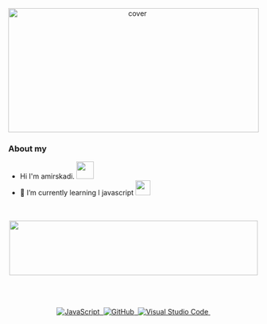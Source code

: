 
<div align="center">
<img width="100%" height = "250px" src="https://media.discordapp.net/attachments/962517715719974932/991568598827012096/a_6b52304b42935b26b44b33f40ecd7248.gif" alt="cover" />
</div>
  
  ### About my
 
 - Hi I'm amirskadi.  <img src="https://media.discordapp.net/attachments/983572623625683035/983612633439678514/981608135393427466.gif"  width="35px" height="35px" >
 - 🌱 I’m currently learning l javascript <img src="https://media.discordapp.net/attachments/975980845242396762/983957544219344936/880102313061146624.gif"  width="30px" height="30px" > </br></br></br>


<div align="center">
<a href="https://www.instagram.com/amirskadi/"><img src="https://discord.c99.nl/widget/theme-1/995732193773101116.png" align="center" height="110" width="500" /></br></br></br></br>



 
 ![JavaScript](https://img.shields.io/badge/-JavaScript-05122A?style=flat&logo=javascript)&nbsp;
 ![GitHub](https://img.shields.io/badge/-GitHub-05122A?style=flat&logo=github)&nbsp;
 ![Visual Studio Code](https://img.shields.io/badge/-Visual%20Studio%20Code-05122A?style=flat&logo=visual-studio-code&logoColor=007ACC)&nbsp;


 
  

  
